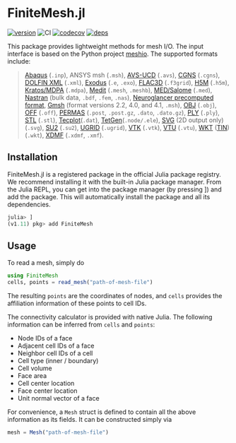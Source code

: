 # FiniteMesh.jl

[![version](https://juliahub.com/docs/FiniteMesh/version.svg)](https://juliahub.com/ui/Packages/FiniteMesh/zdt25)
![CI](https://img.shields.io/github/actions/workflow/status/vavrines/FiniteMesh.jl/ci.yml?branch=main)
[![codecov](https://img.shields.io/codecov/c/github/vavrines/FiniteMesh.jl)](https://codecov.io/gh/vavrines/FiniteMesh.jl)
[![deps](https://juliahub.com/docs/FiniteMesh/deps.svg)](https://juliahub.com/ui/Packages/FiniteMesh/zdt25?t=2)

This package provides lightweight methods for mesh I/O. 
The input interface is based on the Python project [meshio](https://github.com/nschloe/meshio).
The supported formats include:
> [Abaqus](http://abaqus.software.polimi.it/v6.14/index.html) (`.inp`),
 ANSYS msh (`.msh`),
 [AVS-UCD](https://lanl.github.io/LaGriT/pages/docs/read_avs.html) (`.avs`),
 [CGNS](https://cgns.github.io/) (`.cgns`),
 [DOLFIN XML](https://manpages.ubuntu.com/manpages/disco/man1/dolfin-convert.1.html) (`.xml`),
 [Exodus](https://nschloe.github.io/meshio/exodus.pdf) (`.e`, `.exo`),
 [FLAC3D](https://www.itascacg.com/software/flac3d) (`.f3grid`),
 [H5M](https://www.mcs.anl.gov/~fathom/moab-docs/h5mmain.html) (`.h5m`),
 [Kratos/MDPA](https://github.com/KratosMultiphysics/Kratos/wiki/Input-data) (`.mdpa`),
 [Medit](https://people.sc.fsu.edu/~jburkardt/data/medit/medit.html) (`.mesh`, `.meshb`),
 [MED/Salome](https://docs.salome-platform.org/latest/dev/MEDCoupling/developer/med-file.html) (`.med`),
 [Nastran](https://help.autodesk.com/view/NSTRN/2019/ENU/?guid=GUID-42B54ACB-FBE3-47CA-B8FE-475E7AD91A00) (bulk data, `.bdf`, `.fem`, `.nas`),
 [Neuroglancer precomputed format](https://github.com/google/neuroglancer/tree/master/src/neuroglancer/datasource/precomputed#mesh-representation-of-segmented-object-surfaces),
 [Gmsh](https://gmsh.info/doc/texinfo/gmsh.html#File-formats) (format versions 2.2, 4.0, and 4.1, `.msh`),
 [OBJ](https://en.wikipedia.org/wiki/Wavefront_.obj_file) (`.obj`),
 [OFF](https://segeval.cs.princeton.edu/public/off_format.html) (`.off`),
 [PERMAS](https://www.intes.de) (`.post`, `.post.gz`, `.dato`, `.dato.gz`),
 [PLY](https://en.wikipedia.org/wiki/PLY_(file_format)) (`.ply`),
 [STL](https://en.wikipedia.org/wiki/STL_(file_format)) (`.stl`),
 [Tecplot](http://paulbourke.net/dataformats/tp/)(`.dat`),
 [TetGen](https://wias-berlin.de/software/tetgen/fformats.html)(`.node/.ele`),
 [SVG](https://www.w3.org/TR/SVG/) (2D output only) (`.svg`),
 [SU2](https://su2code.github.io/docs_v7/Mesh-File) (`.su2`),
 [UGRID](http://www.simcenter.msstate.edu/software/downloads/doc/ug_io/3d_grid_file_type_ugrid.html) (`.ugrid`),
 [VTK](https://www.vtk.org/wp-content/uploads/2015/04/file-formats.pdf) (`.vtk`),
 [VTU](https://www.vtk.org/Wiki/VTK_XML_Formats) (`.vtu`),
 [WKT](https://en.wikipedia.org/wiki/Well-known_text_representation_of_geometry) ([TIN](https://en.wikipedia.org/wiki/Triangulated_irregular_network)) (`.wkt`),
 [XDMF](https://www.xdmf.org/index.php/XDMF_Model_and_Format) (`.xdmf`, `.xmf`).

## Installation

FiniteMesh.jl is a registered package in the official Julia package registry. 
We recommend installing it with the built-in Julia package manager.
From the Julia REPL, you can get into the package manager (by pressing ]) and add the package.
This will automatically install the package and all its dependencies.

```julia
julia> ]
(v1.11) pkg> add FiniteMesh
```

## Usage

To read a mesh, simply do
```julia
using FiniteMesh
cells, points = read_mesh("path-of-mesh-file")
```
The resulting `points` are the coordinates of nodes, and `cells` provides the affiliation information of these points to cell IDs.

The connectivity calculator is provided with native Julia.
The following information can be inferred from `cells` and `points`: 
- Node IDs of a face
- Adjacent cell IDs of a face
- Neighbor cell IDs of a cell
- Cell type (inner / boundary)
- Cell volume
- Face area
- Cell center location
- Face center location
- Unit normal vector of a face

For convenience, a `Mesh` struct is defined to contain all the above information as its fields.
It can be constructed simply via
```julia
mesh = Mesh("path-of-mesh-file")
```
